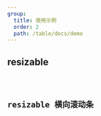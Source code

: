 ```yaml
---
group:
  title: 使用示例
  order: 2
  path: /table/docs/demo
---
```


## resizable

<code src="../examples/resizable.tsx">

## resizable 横向滚动条

<code src="../examples/resizableLarge.tsx">
